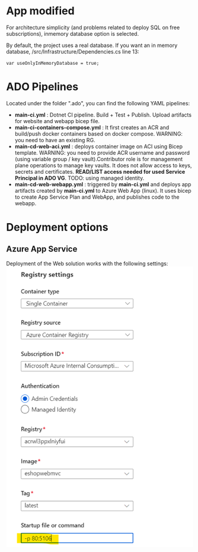 # App modified
For architecture simplicity (and problems related to deploy SQL on free subscriptions), inmemory database option is selected.


By default, the project uses a real database. If you want an in memory database, /src/Infrastructure/Dependencies.cs line 13:

```
var useOnlyInMemoryDatabase = true;
```

# ADO Pipelines
Located under the folder ".ado", you can find the following YAML pipelines:

- **main-ci.yml** : Dotnet  CI pipeline. Build + Test + Publish. Upload artifacts for website and webapp bicep file.
- **main-ci-containers-compose.yml** : It first creates an ACR and build/push docker containers based on docker compose. WARNING: you need to have an existing RG.
- **main-cd-web-aci.yml** : deploys container image on ACI using Bicep template. WARNING: you need to provide ACR username and password (using variable group / key vault).Contributor role is for management plane operations to manage key vaults. It does not allow access to keys, secrets and certificates. **READ/LIST access needed for used Service Principal in ADO VG**. TODO: using managed identity. 
- **main-cd-web-webapp.yml** : triggered by **main-ci.yml** and deploys app artifacts created by **main-ci.yml** to Azure Web App (linux). It uses bicep to create App Service Plan and WebApp, and publishes code to the webapp.

# Deployment options

## Azure App Service
Deployment of the Web solution works with the following settings:
![webapp container web](.images/webapp-container-web.png)
